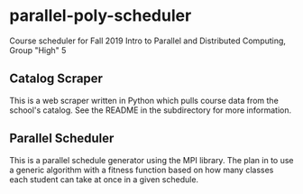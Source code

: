 # parallel-poly-scheduler
Course scheduler for Fall 2019 Intro to Parallel and Distributed Computing,
Group "High" 5

## Catalog Scraper

This is a web scraper written in Python which pulls course data from the
school's catalog. See the README in the subdirectory for more information.

## Parallel Scheduler

This is a parallel schedule generator using the MPI library. The plan in to use
a generic algorithm with a fitness function based on how many classes each
student can take at once in a given schedule.
